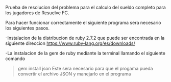 Prueba de resolucion del problema para el calculo del sueldo completo 
para los jugadores de Resuelve FC.

Para hacer funcionar correctamente el siguiente programa sera necesario los siguientes pasos.

-Instalacion de la distribucion de ruby 2.7.2 que puede ser encontrada en la siguiente direccion
https://www.ruby-lang.org/es/downloads/

-La instalacion de la gem de ruby mediante la terminal llamando el siguiente comando
> gem install json               Este sera necesario para que el progama pueda convertir el archivo JSON y manejarlo en el programa
